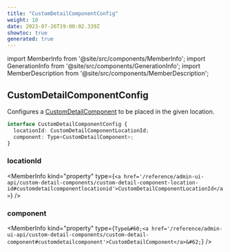 ```yaml
---
title: "CustomDetailComponentConfig"
weight: 10
date: 2023-07-26T19:00:02.339Z
showtoc: true
generated: true
---
```

<!-- This file was generated from the Vendure source. Do not modify. Instead, re-run the "docs:build" script -->
import MemberInfo from '@site/src/components/MemberInfo';
import GenerationInfo from '@site/src/components/GenerationInfo';
import MemberDescription from '@site/src/components/MemberDescription';


## CustomDetailComponentConfig

<GenerationInfo sourceFile="packages/admin-ui/src/lib/core/src/providers/custom-detail-component/custom-detail-component-types.ts" sourceLine="25" packageName="@vendure/admin-ui" />

Configures a <a href='/reference/admin-ui-api/custom-detail-components/custom-detail-component#customdetailcomponent'>CustomDetailComponent</a> to be placed in the given location.

```ts title="Signature"
interface CustomDetailComponentConfig {
  locationId: CustomDetailComponentLocationId;
  component: Type<CustomDetailComponent>;
}
```

<div className="members-wrapper">

### locationId

<MemberInfo kind="property" type={`<a href='/reference/admin-ui-api/custom-detail-components/custom-detail-component-location-id#customdetailcomponentlocationid'>CustomDetailComponentLocationId</a>`}   />


### component

<MemberInfo kind="property" type={`Type&#60;<a href='/reference/admin-ui-api/custom-detail-components/custom-detail-component#customdetailcomponent'>CustomDetailComponent</a>&#62;`}   />




</div>
